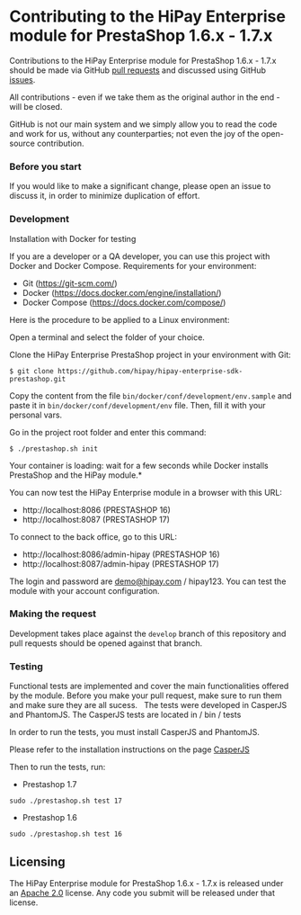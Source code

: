 # Contributing to the HiPay Enterprise module for PrestaShop 1.6.x - 1.7.x

Contributions to the HiPay Enterprise module for PrestaShop 1.6.x - 1.7.x should be made via GitHub [pull
requests][pull-requests] and discussed using
GitHub [issues][issues].

All contributions - even if we take them as the original author in the end - will be closed.

GitHub is not our main system and we simply allow you to read the code and work for us, without any counterparties; not even the joy of the open-source contribution.

### Before you start

If you would like to make a significant change, please open
an issue to discuss it, in order to minimize duplication of effort.

### Development
Installation with Docker for testing

If you are a developer or a QA developer, you can use this project with Docker and Docker Compose.
Requirements for your environment:
- Git (https://git-scm.com/)
- Docker (https://docs.docker.com/engine/installation/)
- Docker Compose (https://docs.docker.com/compose/)

Here is the procedure to be applied to a Linux environment:

Open a terminal and select the folder of your choice.

Clone the HiPay Enterprise PrestaShop project in your environment with Git:


```
$ git clone https://github.com/hipay/hipay-enterprise-sdk-prestashop.git
```

Copy the content from the file `bin/docker/conf/development/env.sample` and paste it in `bin/docker/conf/development/env` file.
Then, fill it with your personal vars.

Go in the project root folder and enter this command:

```
$ ./prestashop.sh init
```

Your container is loading: wait for a few seconds while Docker installs PrestaShop and the HiPay module.*

You can now test the HiPay Enterprise module in a browser with this URL:

 - http://localhost:8086 (PRESTASHOP 16)
 - http://localhost:8087 (PRESTASHOP 17)

To connect to the back office, go to this URL:

 - http://localhost:8086/admin-hipay (PRESTASHOP 16)
 - http://localhost:8087/admin-hipay (PRESTASHOP 17)

The login and password are demo@hipay.com / hipay123.
You can test the module with your account configuration.

### Making the request

Development takes place against the `develop` branch of this repository and pull
requests should be opened against that branch.

### Testing

Functional tests are implemented and cover the main functionalities offered by the module.
Before you make your pull request, make sure to run them and make sure they are all sucess.
 
The tests were developed in CasperJS and PhantomJS.
The CasperJS tests are located in / bin / tests

In order to run the tests, you must install CasperJS and PhantomJS.

Please refer to the installation instructions on the page [CasperJS](http://docs.casperjs.org/en/latest/installation.html)
  

Then to run the tests, run:
  
  -  Prestashop 1.7
  ```
  sudo ./prestashop.sh test 17
  ```
  
  -  Prestashop 1.6
  ```
  sudo ./prestashop.sh test 16
  ```
 

## Licensing

The HiPay Enterprise module for PrestaShop 1.6.x - 1.7.x is released under an [Apache
2.0][project-license] license. Any code you submit will be
released under that license.

[project-license]: LICENSE.md

[pull-requests]: https://github.com/hipay/hipay-enterprise-sdk-prestashop/pulls
[issues]: https://github.com/hipay/hipay-enterprise-sdk-prestashop/issues
